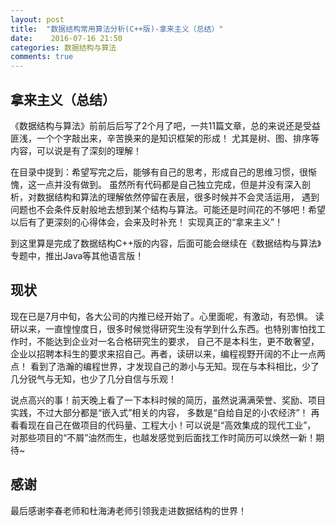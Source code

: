 ```yaml
---
layout: post
title:  "数据结构常用算法分析(C++版)-拿来主义（总结）"
date:    2016-07-16 21:50
categories: 数据结构与算法
comments: true
---
```


## 拿来主义（总结）

《数据结构与算法》前前后后写了2个月了吧，一共11篇文章，总的来说还是受益匪浅，一个个字敲出来，辛苦换来的是知识框架的形成！
尤其是树、图、排序等内容，可以说是有了深刻的理解！

在目录中提到：希望写完之后，能够有自己的思考，形成自己的思维习惯，很惭愧，这一点并没有做到。
虽然所有代码都是自己独立完成，但是并没有深入剖析，对数据结构和算法的理解依然停留在表层，很多时候并不会灵活运用，
遇到问题也不会条件反射般地去想到某个结构与算法。可能还是时间花的不够吧！希望以后有了更深刻的心得体会，会来及时补充！
实现真正的“拿来主义”！

到这里算是完成了数据结构C++版的内容，后面可能会继续在《数据结构与算法》专题中，推出Java等其他语言版！

## 现状

现在已是7月中旬，各大公司的内推已经开始了。心里面呢，有激动，有恐惧。
读研以来，一直惶惶度日，很多时候觉得研究生没有学到什么东西。也特别害怕找工作时，不能达到企业对一名合格研究生的要求，
自己不是本科生，更不敢奢望，企业以招聘本科生的要求来招自己。再者，读研以来，编程视野开阔的不止一点两点！
看到了浩瀚的编程世界，才发现自己的渺小与无知。现在与本科相比，少了几分锐气与无知，也少了几分自信与乐观！

说点高兴的事！前天晚上看了一下本科时候的简历，虽然说满满荣誉、奖励、项目实践，不过大部分都是“嵌入式”相关的内容，
多数是“自给自足的小农经济”！
再看看现在自己在做项目的代码量、工程大小！可以说是“高效集成的现代工业”，
对那些项目的“不屑”油然而生，也越发感觉到后面找工作时简历可以焕然一新！期待~


## 感谢

最后感谢李春老师和杜海涛老师引领我走进数据结构的世界！
